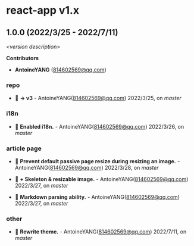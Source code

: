 # react-app v1.x

## 1.0.0 (2022/3/25 - 2022/7/11)

_\<version description\>_

**Contributors**

- **AntoineYANG** (814602569@qq.com)

### repo

+ 🧬 **-> v3** - AntoineYANG(814602569@qq.com) 2022/3/25, on _master_


### i18n

+ 🌱 **Enabled i18n.** - AntoineYANG(814602569@qq.com) 2022/3/26, on _master_


### article page

+ 🐞 **Prevent default passive page resize during resizing an image.** - AntoineYANG(814602569@qq.com) 2022/3/28, on _master_

+ 🌱 **+ Skeleton & resizable image.** - AntoineYANG(814602569@qq.com) 2022/3/27, on _master_

+ 🌱 **Markdown parsing ability.** - AntoineYANG(814602569@qq.com) 2022/3/27, on _master_


### other

+ 🌱 **Rewrite theme.** - AntoineYANG(814602569@qq.com) 2022/7/11, on _master_


